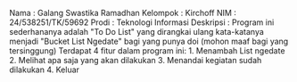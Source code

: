 Nama      : Galang Swastika Ramadhan
Kelompok  : Kirchoff
NIM       : 24/538251/TK/59692
Prodi     : Teknologi Informasi
Deskripsi : Program ini sederhananya adalah "To Do List" yang dirangkai ulang kata-katanya menjadi "Bucket List Ngedate" bagi yang punya doi (mohon maaf bagi yang tersinggung)
            Terdapat 4 fitur dalam program ini:
            1. Menambah List ngedate
            2. Melihat apa saja yang akan dilakukan
            3. Menandai kegiatan sudah dilakukan
            4. Keluar
